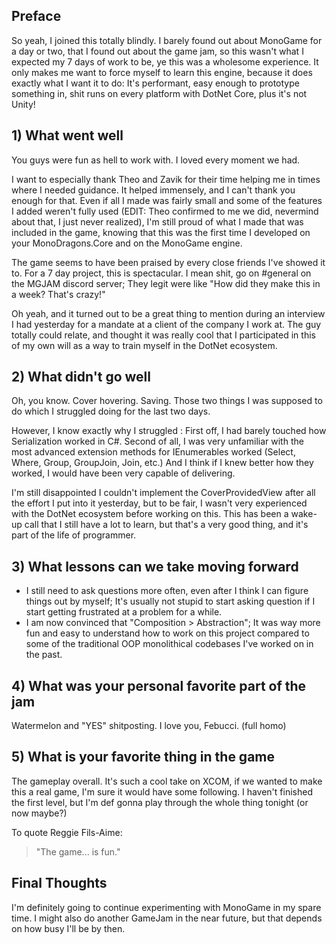 ## Preface

So yeah, I joined this totally blindly. I barely found out about MonoGame for a day or two, that I found out about the game jam, so this wasn't what I expected my 7 days of work to be, ye this was a wholesome experience. It only makes me want to force myself to learn this engine, because it does exactly what I want it to do: It's performant, easy enough to prototype something in, shit runs on every platform with DotNet Core, plus it's not Unity!

## 1) What went well

You guys were fun as hell to work with. I loved every moment we had.

I want to especially thank Theo and Zavik for their time helping me in times where I needed guidance. It helped immensely, and I can't thank you enough for that. Even if all I made was fairly small and some of the features I added weren't fully used (EDIT: Theo confirmed to me we did, nevermind about that, I just never realized), I'm still proud of what I made that was included in the game, knowing that this was the first time I developed on your MonoDragons.Core and on the MonoGame engine.

The game seems to have been praised by every close friends I've showed it to. For a 7 day project, this is spectacular. I mean shit, go on #general on the MGJAM discord server; They legit were like "How did they make this in a week? That's crazy!"

Oh yeah, and it turned out to be a great thing to mention during an interview I had yesterday for a mandate at a client of the company I work at. The guy totally could relate, and thought it was really cool that I participated in this of my own will as a way to train myself in the DotNet ecosystem.

## 2) What didn't go well

Oh, you know. Cover hovering. Saving. Those two things I was supposed to do which I struggled doing for the last two days. 

However, I know exactly why I struggled : First off, I had barely touched how Serialization worked in C#. Second of all, I was very unfamiliar with the most advanced extension methods for IEnumerables worked (Select, Where, Group, GroupJoin, Join, etc.) And I think if I knew better how they worked, I would have been very capable of delivering. 

I'm still disappointed I couldn't implement the CoverProvidedView after all the effort I put into it yesterday, but to be fair, I wasn't very experienced with the DotNet ecosystem before working on this. This has been a wake-up call that I still have a lot to learn, but that's a very good thing, and it's part of the life of programmer.

## 3) What lessons can we take moving forward

 - I still need to ask questions more often, even after I think I can figure things out by myself; It's usually not stupid to start asking question if I start getting frustrated at a problem for a while.
 - I am now convinced that "Composition > Abstraction"; It was way more fun and easy to understand how to work on this project compared to some of the traditional OOP monolithical codebases I've worked on in the past.

## 4) What was your personal favorite part of the jam

Watermelon and "YES" shitposting. I love you, Febucci. (full homo)

## 5) What is your favorite thing in the game

The gameplay overall. It's such a cool take on XCOM, if we wanted to make this a real game, I'm sure it would have some following. I haven't finished the first level, but I'm def gonna play through the whole thing tonight (or now maybe?)

To quote Reggie Fils-Aime: 

> "The game... is fun."

## Final Thoughts

I'm definitely going to continue experimenting with MonoGame in my spare time. I might also do another GameJam in the near future, but that depends on how busy I'll be by then.